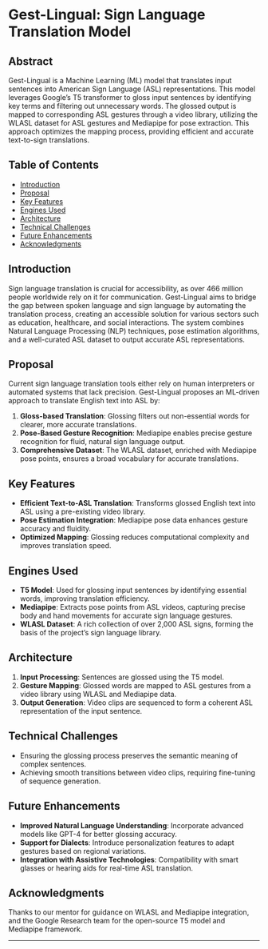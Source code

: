 
# Gest-Lingual: Sign Language Translation Model

## Abstract
Gest-Lingual is a Machine Learning (ML) model that translates input sentences into American Sign Language (ASL) representations. This model leverages Google’s T5 transformer to gloss input sentences by identifying key terms and filtering out unnecessary words. The glossed output is mapped to corresponding ASL gestures through a video library, utilizing the WLASL dataset for ASL gestures and Mediapipe for pose extraction. This approach optimizes the mapping process, providing efficient and accurate text-to-sign translations.

## Table of Contents
- [Introduction](#introduction)
- [Proposal](#proposal)
- [Key Features](#key-features)
- [Engines Used](#engines-used)
- [Architecture](#architecture)
- [Technical Challenges](#technical-challenges)
- [Future Enhancements](#future-enhancements)
- [Acknowledgments](#acknowledgments)

## Introduction
Sign language translation is crucial for accessibility, as over 466 million people worldwide rely on it for communication. Gest-Lingual aims to bridge the gap between spoken language and sign language by automating the translation process, creating an accessible solution for various sectors such as education, healthcare, and social interactions. The system combines Natural Language Processing (NLP) techniques, pose estimation algorithms, and a well-curated ASL dataset to output accurate ASL representations.

## Proposal
Current sign language translation tools either rely on human interpreters or automated systems that lack precision. Gest-Lingual proposes an ML-driven approach to translate English text into ASL by:
1. **Gloss-based Translation**: Glossing filters out non-essential words for clearer, more accurate translations.
2. **Pose-Based Gesture Recognition**: Mediapipe enables precise gesture recognition for fluid, natural sign language output.
3. **Comprehensive Dataset**: The WLASL dataset, enriched with Mediapipe pose points, ensures a broad vocabulary for accurate translations.

## Key Features
- **Efficient Text-to-ASL Translation**: Transforms glossed English text into ASL using a pre-existing video library.
- **Pose Estimation Integration**: Mediapipe pose data enhances gesture accuracy and fluidity.
- **Optimized Mapping**: Glossing reduces computational complexity and improves translation speed.

## Engines Used
- **T5 Model**: Used for glossing input sentences by identifying essential words, improving translation efficiency.
- **Mediapipe**: Extracts pose points from ASL videos, capturing precise body and hand movements for accurate sign language gestures.
- **WLASL Dataset**: A rich collection of over 2,000 ASL signs, forming the basis of the project’s sign language library.

## Architecture
1. **Input Processing**: Sentences are glossed using the T5 model.
2. **Gesture Mapping**: Glossed words are mapped to ASL gestures from a video library using WLASL and Mediapipe data.
3. **Output Generation**: Video clips are sequenced to form a coherent ASL representation of the input sentence.

## Technical Challenges
- Ensuring the glossing process preserves the semantic meaning of complex sentences.
- Achieving smooth transitions between video clips, requiring fine-tuning of sequence generation.

## Future Enhancements
- **Improved Natural Language Understanding**: Incorporate advanced models like GPT-4 for better glossing accuracy.
- **Support for Dialects**: Introduce personalization features to adapt gestures based on regional variations.
- **Integration with Assistive Technologies**: Compatibility with smart glasses or hearing aids for real-time ASL translation.

## Acknowledgments
Thanks to our mentor for guidance on WLASL and Mediapipe integration, and the Google Research team for the open-source T5 model and Mediapipe framework.

---
